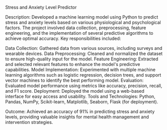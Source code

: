 Stress and Anxiety Level Predictor

Description: Developed a machine learning model using Python to predict stress and anxiety levels based on various physiological and psychological factors. The project involved data collection, preprocessing, feature engineering, and the implementation of several predictive algorithms to achieve optimal accuracy. Key responsibilities included:

Data Collection: Gathered data from various sources, including surveys and wearable devices.
Data Preprocessing: Cleaned and normalized the dataset to ensure high-quality input for the model.
Feature Engineering: Extracted and selected relevant features to enhance the model's predictive capabilities.
Model Implementation: Experimented with multiple machine learning algorithms such as logistic regression, decision trees, and support vector machines to identify the best performing model.
Evaluation: Evaluated model performance using metrics like accuracy, precision, recall, and F1 score.
Deployment: Deployed the model using a web-based interface for easy access and usability.
Tools and Technologies: Python, Pandas, NumPy, Scikit-learn, Matplotlib, Seaborn, Flask (for deployment).

Outcome: Achieved an accuracy of 91% in predicting stress and anxiety levels, providing valuable insights for mental health management and intervention strategies.

